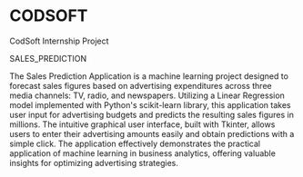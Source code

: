 # CODSOFT
CodSoft Internship Project

SALES_PREDICTION


The Sales Prediction Application is a machine learning project designed to forecast sales figures based on advertising expenditures across three media channels: TV, radio, and newspapers. Utilizing a Linear Regression model implemented with Python's scikit-learn library, this application takes user input for advertising budgets and predicts the resulting sales figures in millions. The intuitive graphical user interface, built with Tkinter, allows users to enter their advertising amounts easily and obtain predictions with a simple click. The application effectively demonstrates the practical application of machine learning in business analytics, offering valuable insights for optimizing advertising strategies.
